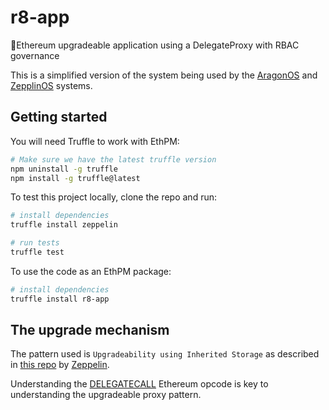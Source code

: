 # r8-app
🌱Ethereum upgradeable application using a DelegateProxy with RBAC governance

This is a simplified version of the system being used by the
[AragonOS](https://github.com/aragon/aragonOS) and [ZepplinOS](https://github.com/zeppelinos/core) systems.

## Getting started

You will need Truffle to work with EthPM:
```bash
# Make sure we have the latest truffle version
npm uninstall -g truffle
npm install -g truffle@latest
```

To test this project locally, clone the repo and run:

```bash
# install dependencies
truffle install zeppelin

# run tests
truffle test
```

To use the code as an EthPM package:

```bash
# install dependencies
truffle install r8-app
```

## The upgrade mechanism

The pattern used is `Upgradeability using Inherited Storage` as described in [this repo](https://github.com/zeppelinos/labs/tree/master/upgradeability_using_inherited_storage) by [Zeppelin](https://zeppelinos.org/).

Understanding the [DELEGATECALL](https://solidity.readthedocs.io/en/develop/introduction-to-smart-contracts.html#delegatecall-callcode-and-libraries) Ethereum opcode is key to understanding the upgradeable proxy pattern.

